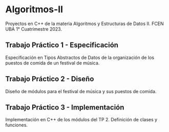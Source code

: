 # Algoritmos-II
Proyectos en C++ de la materia Algoritmos y Estructuras de Datos II.  FCEN UBA 1° Cuatrimestre 2023.

##  Trabajo Práctico 1 - Especificación
Especificación en Tipos Abstractos de Datos de la organización de los puestos de comida de un festival de música. 

##  Trabajo Práctico 2 - Diseño
Diseño de módulos para el festival de música y sus puestos de comida.

##  Trabajo Práctico 3 - Implementación
Implementación en C++ de los módulos del TP 2. Definición de clases y funciones.
